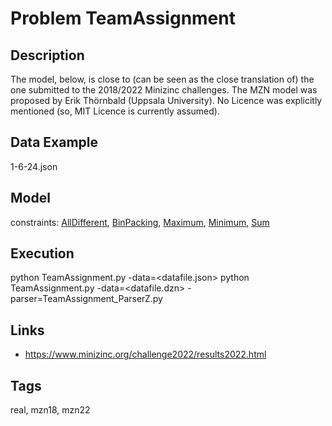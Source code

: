 # Problem TeamAssignment
## Description
The model, below, is close to (can be seen as the close translation of) the one submitted to the 2018/2022 Minizinc challenges.
The MZN model was proposed by Erik Thörnbald (Uppsala University).
No Licence was explicitly mentioned (so, MIT Licence is currently assumed).

## Data Example
  1-6-24.json

## Model
  constraints: [AllDifferent](http://pycsp.org/documentation/constraints/AllDifferent), [BinPacking](http://pycsp.org/documentation/constraints/BinPacking), [Maximum](http://pycsp.org/documentation/constraints/Maximum), [Minimum](http://pycsp.org/documentation/constraints/Minimum), [Sum](http://pycsp.org/documentation/constraints/Sum)

## Execution
  python TeamAssignment.py -data=<datafile.json>
  python TeamAssignment.py -data=<datafile.dzn> -parser=TeamAssignment_ParserZ.py

## Links
  - https://www.minizinc.org/challenge2022/results2022.html

## Tags
  real, mzn18, mzn22
